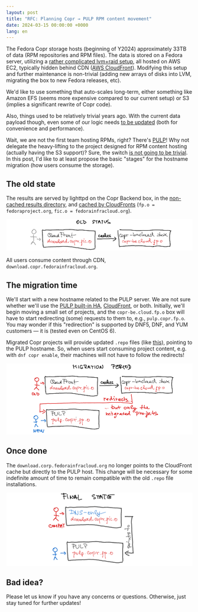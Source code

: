 ```yaml
---
layout: post
title: "RFC: Planning Copr → PULP RPM content movement"
date: 2024-03-15 00:00:00 +0000
lang: en
---
```


The Fedora Copr storage hosts (beginning of Y2024) approximately 33TB of
data (RPM repositories and RPM files).  The data is stored on a Fedora
server, utilizing a [rather complicated lvm+raid setup][raid], all hosted
on AWS EC2, typically hidden behind CDN ([AWS CloudFront][cloudfront]).
Modifying this setup and further maintenance is non-trivial (adding new arrays
of disks into LVM, migrating the box to new Fedora releases, etc).

We'd like to use something that auto-scales long-term, either something
like Amazon EFS (seems more expensive compared to our current setup) or S3
(implies a significant rewrite of Copr code).

Also, things used to be relatively trivial years ago.  With the current
data payload though, even some of our logic needs [to be
updated][issues-copr] (both for convenience and performance).

Wait, we are not the first team hosting RPMs, right?  There's
[PULP][pulp-homepage]!  Why not delegate the heavy-lifting to the project
designed for RPM content hosting (actually having the S3 support)?  Sure,
the switch [is not going to be trivial][tracker].  In this post, I'd like
to at least propose the basic "stages" for the hostname migration (how
users consume the storage).


The old state
-------------

The results are served by lighttpd on the Copr Backend box, in the
[non-cached results directory][copr-backend-raw], and [cached by
CloudFronts][copr-backend-cdn] (`fp.o = fedoraproject.org`, `fic.o =
fedorainfracloud.org`).

![the diagram of the old flow](/images/pulp-content-hosting/old-state.png)

All users consume content through CDN,
`download.copr.fedorainfracloud.org`.

The migration time
------------------

We'll start with a new hostname related to the PULP server.  We are not
sure whether we'll use the [PULP built-in HA][pulp-arch],
[CloudFront][cloudfront], or both.  Initially, we'll begin moving a small set of
projects, and the `copr-be.cloud.fp.o` box will have to start redirecting
(some) requests to them to, e.g., `pulp.copr.fp.o`.  You may wonder if
this "redirection" is supported by DNF5, DNF, and YUM customers — it is
(tested even on CentOS 6).

Migrated Copr projects will provide updated `.repo` files (like
[this][example-repo]), pointing to the PULP hostname.  So, when users
start consuming project content, e.g. with `dnf copr enable`, their
machines will not have to follow the redirects!

![how things get redirected during migration time](/images/pulp-content-hosting/migration.png)


Once done
---------

The `download.corp.fedorainfracloud.org` no longer points to the
CloudFront cache but directly to the PULP host.  This change will be
necessary for some indefinite amount of time to remain compatible with the
old `.repo` file installations.

![the diagram for the new, after-migration flow](/images/pulp-content-hosting/final-state.png)


Bad idea?
---------

Please let us know if you have any concerns or questions.  Otherwise, just
stay tuned for further updates!


[tracker]: https://github.com/fedora-copr/copr/issues/2533
[issues-copr]: https://github.com/fedora-copr/copr/issues?q=is%3Aissue+is%3Aopen+label%3Apulp
[pulp-homepage]: https://pulpproject.org/
[copr-backend-raw]: https://copr-be.cloud.fedoraproject.org/results/
[copr-backend-cdn]: https://download.copr.fedorainfracloud.org/results/
[example-repo]: https://copr.fedorainfracloud.org/coprs/g/copr/copr/repo/fedora-rawhide/group_copr-copr-fedora-rawhide.repo
[raid]: https://pagure.io/fedora-infra/ansible/blob/5d5ec547ea386c3636f59b99e0546f10788705f1/f/inventory/group_vars/copr_back_aws#_51-59
[pulp-arch]: https://docs.pulpproject.org/pulpcore/components.html
[cloudfront]: https://aws.amazon.com/cloudfront/
